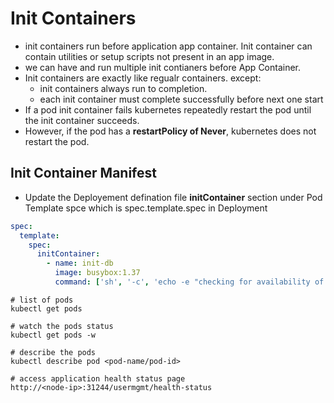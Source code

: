 # Init Containers
-   init containers run before application app container. Init container can contain utilities or setup scripts not present in an app image.
-   we can have and run multiple init contianers before App Container.
-   Init containers are exactly like regualr containers. except:
    -   init containers always run to completion.
    -   each init container must complete successfully before next one start
-   If a pod init container fails kubernetes repeatedly restart the pod until the init container succeeds.
-   However, if the pod has a **restartPolicy of Never**, kubernetes does not restart the pod.

## Init Container Manifest
* Update the Deployement defination file **initContainer** section under Pod Template spce which is spec.template.spec in Deployment

```yaml
spec:
  template:
    spec:
      initContainer:
        - name: init-db
          image: busybox:1.37
          command: ['sh', '-c', 'echo -e "checking for availability of MySQL server deployment"; while ! ns -z mysql 3306; do sleep 1; printf "-"; done; echo -e " >> MySQL DB server has started";']
```

```
# list of pods
kubectl get pods

# watch the pods status
kubectl get pods -w

# describe the pods
kubectl describe pod <pod-name/pod-id>

# access application health status page
http://<node-ip>:31244/usermgmt/health-status
```

